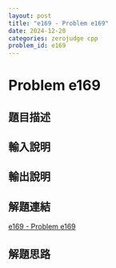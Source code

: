 ```yaml
---
layout: post
title: "e169 - Problem e169"
date: 2024-12-20
categories: zerojudge cpp
problem_id: e169
---
```


# Problem e169

## 題目描述



## 輸入說明



## 輸出說明



## 解題連結

[e169 - Problem e169](https://zerojudge.tw/ShowProblem?problemid=e169)

## 解題思路

